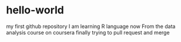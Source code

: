 # hello-world
my first github repository
I am learning R language now
From the data analysis course on coursera
finally trying to pull request and merge
